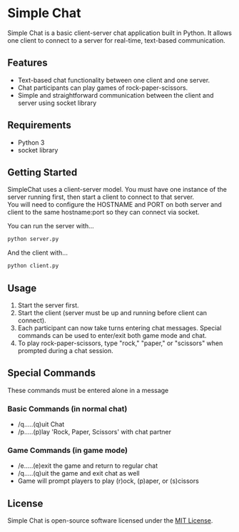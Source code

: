 # Simple Chat

Simple Chat is a basic client-server chat application built in Python. It allows one client to connect to a server for real-time, text-based communication.

## Features

- Text-based chat functionality between one client and one server.
- Chat participants can play games of rock-paper-scissors.
- Simple and straightforward communication between the client and server using socket library

## Requirements
* Python 3
* socket library

## Getting Started
SimpleChat uses a client-server model. You must have one instance of the server running first, then start a client to connect to that server.  
You will need to configure the HOSTNAME and PORT on both server and client to the same hostname:port so they can connect via socket.  

You can run the server with...
```bash
python server.py
```

And the client with...
```bash
python client.py
```

## Usage

1. Start the server first.
2. Start the client (server must be up and running before client can connect).
3. Each participant can now take turns entering chat messages. Special commands can be used to enter/exit both game mode and chat.
4. To play rock-paper-scissors, type "rock," "paper," or "scissors" when prompted during a chat session.

## Special Commands
These commands must be entered alone in a message
### Basic Commands (in normal chat)
* /q.....(q)uit Chat
* /p.....(p)lay 'Rock, Paper, Scissors' with chat partner

### Game Commands (in game mode)
* /e.....(e)exit the game and return to regular chat
* /q.....(q)uit the game and exit chat as well
* Game will prompt players to play (r)ock, (p)aper, or (s)cissors



## License

Simple Chat is open-source software licensed under the [MIT License](LICENSE).
